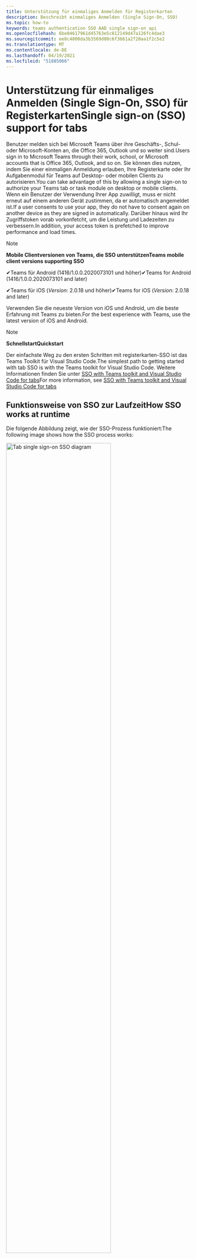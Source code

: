 ```yaml
---
title: Unterstützung für einmaliges Anmelden für Registerkarten
description: Beschreibt einmaliges Anmelden (Single Sign-On, SSO)
ms.topic: how-to
keywords: teams authentication SSO AAD single sign-on api
ms.openlocfilehash: 6be04617961d45763e5c812149d47a126fc4dae3
ms.sourcegitcommit: ee8c4800da3b3569d80c6f3661a2f20aa1f2c5e2
ms.translationtype: MT
ms.contentlocale: de-DE
ms.lasthandoff: 04/19/2021
ms.locfileid: "51885066"
---
```

# <a name="single-sign-on-sso-support-for-tabs"></a><span data-ttu-id="f934e-104">Unterstützung für einmaliges Anmelden (Single Sign-On, SSO) für Registerkarten</span><span class="sxs-lookup"><span data-stu-id="f934e-104">Single sign-on (SSO) support for tabs</span></span>

<span data-ttu-id="f934e-105">Benutzer melden sich bei Microsoft Teams über ihre Geschäfts-, Schul- oder Microsoft-Konten an, die Office 365, Outlook und so weiter sind.</span><span class="sxs-lookup"><span data-stu-id="f934e-105">Users sign in to Microsoft Teams through their work, school, or Microsoft accounts that is Office 365, Outlook, and so on.</span></span> <span data-ttu-id="f934e-106">Sie können dies nutzen, indem Sie einer einmaligen Anmeldung erlauben, Ihre Registerkarte oder Ihr Aufgabenmodul für Teams auf Desktop- oder mobilen Clients zu autorisieren.</span><span class="sxs-lookup"><span data-stu-id="f934e-106">You can take advantage of this by allowing a single sign-on to authorize your Teams tab or task module on desktop or mobile clients.</span></span> <span data-ttu-id="f934e-107">Wenn ein Benutzer der Verwendung Ihrer App zuwilligt, muss er nicht erneut auf einem anderen Gerät zustimmen, da er automatisch angemeldet ist.</span><span class="sxs-lookup"><span data-stu-id="f934e-107">If a user consents to use your app, they do not have to consent again on another device as they are signed in automatically.</span></span> <span data-ttu-id="f934e-108">Darüber hinaus wird Ihr Zugriffstoken vorab vorkonfetcht, um die Leistung und Ladezeiten zu verbessern.</span><span class="sxs-lookup"><span data-stu-id="f934e-108">In addition, your access token is prefetched to improve performance and load times.</span></span>

> [!NOTE]
> <span data-ttu-id="f934e-109">**Mobile Clientversionen von Teams, die SSO unterstützen**</span><span class="sxs-lookup"><span data-stu-id="f934e-109">**Teams mobile client versions supporting SSO**</span></span>  
>
> <span data-ttu-id="f934e-110">✔Teams für Android (1416/1.0.0.2020073101 und höher)</span><span class="sxs-lookup"><span data-stu-id="f934e-110">✔Teams for Android (1416/1.0.0.2020073101 and later)</span></span>
>
> <span data-ttu-id="f934e-111">✔Teams für iOS (_Version_: 2.0.18 und höher)</span><span class="sxs-lookup"><span data-stu-id="f934e-111">✔Teams for iOS (_Version_: 2.0.18 and later)</span></span>  
>
> <span data-ttu-id="f934e-112">Verwenden Sie die neueste Version von iOS und Android, um die beste Erfahrung mit Teams zu bieten.</span><span class="sxs-lookup"><span data-stu-id="f934e-112">For the best experience with Teams, use the latest version of iOS and Android.</span></span>

> [!NOTE]
> <span data-ttu-id="f934e-113">**Schnellstart**</span><span class="sxs-lookup"><span data-stu-id="f934e-113">**Quickstart**</span></span>  
>
> <span data-ttu-id="f934e-114">Der einfachste Weg zu den ersten Schritten mit registerkarten-SSO ist das Teams Toolkit für Visual Studio Code.</span><span class="sxs-lookup"><span data-stu-id="f934e-114">The simplest path to getting started with tab SSO is with the Teams toolkit for Visual Studio Code.</span></span> <span data-ttu-id="f934e-115">Weitere Informationen finden Sie unter [SSO with Teams toolkit and Visual Studio Code for tabs](../../../toolkit/visual-studio-code-tab-sso.md)</span><span class="sxs-lookup"><span data-stu-id="f934e-115">For more information, see [SSO with Teams toolkit and Visual Studio Code for tabs](../../../toolkit/visual-studio-code-tab-sso.md)</span></span>

## <a name="how-sso-works-at-runtime"></a><span data-ttu-id="f934e-116">Funktionsweise von SSO zur Laufzeit</span><span class="sxs-lookup"><span data-stu-id="f934e-116">How SSO works at runtime</span></span>

<span data-ttu-id="f934e-117">Die folgende Abbildung zeigt, wie der SSO-Prozess funktioniert:</span><span class="sxs-lookup"><span data-stu-id="f934e-117">The following image shows how the SSO process works:</span></span>

<!-- markdownlint-disable MD033 -->
<img src="~/assets/images/tabs/tabs-sso-diagram.png" alt="Tab single sign-on SSO diagram" width="75%"/>

1. <span data-ttu-id="f934e-118">In der Registerkarte wird ein JavaScript-Aufruf an `getAuthToken()` durchgeführt.</span><span class="sxs-lookup"><span data-stu-id="f934e-118">In the tab, a JavaScript call is made to `getAuthToken()`.</span></span> <span data-ttu-id="f934e-119">Dies weist Teams an, ein Authentifizierungstoken für die Registerkartenanwendung abzurufen.</span><span class="sxs-lookup"><span data-stu-id="f934e-119">This tells Teams to obtain an authentication token for the tab application.</span></span>
2. <span data-ttu-id="f934e-120">Wenn dies das erste Mal ist, dass der aktuelle Benutzer Ihre Registerkartenanwendung verwendet hat, gibt es eine Anforderungsaufforderung zur Zustimmung, wenn eine Zustimmung erforderlich ist, oder zur Verarbeitung der mehrstufigen Authentifizierung, z. B. der zweistufigen Authentifizierung.</span><span class="sxs-lookup"><span data-stu-id="f934e-120">If this is the first time the current user has used your tab application, there is a request prompt to consent if consent is required or to handle step-up authentication such as two-factor authentication.</span></span>
3. <span data-ttu-id="f934e-121">Teams fordert das Registerkartenanwendungstoken vom Azure Active Directory (AAD)-Endpunkt für den aktuellen Benutzer an.</span><span class="sxs-lookup"><span data-stu-id="f934e-121">Teams requests the tab application token from the Azure Active Directory (AAD) endpoint for the current user.</span></span>
4. <span data-ttu-id="f934e-122">AAD sendet das Registerkartenanwendungstoken an die Teams-Anwendung.</span><span class="sxs-lookup"><span data-stu-id="f934e-122">AAD sends the tab application token to the Teams application.</span></span>
5. <span data-ttu-id="f934e-123">Teams sendet das Registerkartenanwendungstoken als Teil des vom Aufruf zurückgegebenen Ergebnisobjekts an die `getAuthToken()` Registerkarte.</span><span class="sxs-lookup"><span data-stu-id="f934e-123">Teams sends the tab application token to the tab as part of the result object returned by the `getAuthToken()` call.</span></span>
6. <span data-ttu-id="f934e-124">Das Token wird in der Registerkartenanwendung mithilfe von JavaScript analysiert, um die erforderlichen Informationen wie die E-Mail-Adresse des Benutzers zu extrahieren.</span><span class="sxs-lookup"><span data-stu-id="f934e-124">The token is parsed in the tab application using JavaScript, to extract required information, such as the user's email address.</span></span>

> [!NOTE]
> <span data-ttu-id="f934e-125">Der ist nur gültig für die Zustimmung zu einer begrenzten Gruppe von APIs auf Benutzerebene, d. h. `getAuthToken()` E-Mail, Profil, offline_access und OpenId.</span><span class="sxs-lookup"><span data-stu-id="f934e-125">The `getAuthToken()` is only valid for consenting to a limited set of user-level APIs that is email, profile, offline_access and OpenId.</span></span> <span data-ttu-id="f934e-126">Es wird nicht für weitere Graph-Bereiche wie oder `User.Read` `Mail.Read` verwendet.</span><span class="sxs-lookup"><span data-stu-id="f934e-126">It is not used for further Graph scopes such as `User.Read` or `Mail.Read`.</span></span> <span data-ttu-id="f934e-127">Mögliche Problemumgehungen finden Sie [unter zusätzliche Graph-Bereiche](#apps-that-require-additional-graph-scopes).</span><span class="sxs-lookup"><span data-stu-id="f934e-127">For suggested workarounds, see [additional Graph scopes](#apps-that-require-additional-graph-scopes).</span></span>

<span data-ttu-id="f934e-128">Die SSO-API funktioniert auch in [Aufgabenmodulen,](../../../task-modules-and-cards/what-are-task-modules.md) die Webinhalte einbetten.</span><span class="sxs-lookup"><span data-stu-id="f934e-128">The SSO API also works in [task modules](../../../task-modules-and-cards/what-are-task-modules.md) that embed web content.</span></span>

## <a name="develop-an-sso-microsoft-teams-tab"></a><span data-ttu-id="f934e-129">Entwickeln einer Microsoft Teams-Registerkarte für SSO</span><span class="sxs-lookup"><span data-stu-id="f934e-129">Develop an SSO Microsoft Teams tab</span></span>

<span data-ttu-id="f934e-130">In diesem Abschnitt werden die Aufgaben beim Erstellen einer Registerkarte Teams beschrieben, die SSO verwendet.</span><span class="sxs-lookup"><span data-stu-id="f934e-130">This section describes the tasks involved in creating a Teams tab that uses SSO.</span></span> <span data-ttu-id="f934e-131">Diese Aufgaben sind sprach- und frameworkunabhängig.</span><span class="sxs-lookup"><span data-stu-id="f934e-131">These tasks are language- and framework-agnostic.</span></span>

### <a name="1-create-your-aad-application"></a><span data-ttu-id="f934e-132">1. Erstellen Ihrer AAD-Anwendung</span><span class="sxs-lookup"><span data-stu-id="f934e-132">1. Create your AAD application</span></span>

<span data-ttu-id="f934e-133">**So registrieren Sie Ihre Anwendung im [AAD-Portal](https://azure.microsoft.com/features/azure-portal/) (Übersicht)**</span><span class="sxs-lookup"><span data-stu-id="f934e-133">**To register your application in the [AAD portal](https://azure.microsoft.com/features/azure-portal/) overview**</span></span>

1. <span data-ttu-id="f934e-134">Erhalten Sie [Ihre AAD-Anwendungs-ID](/azure/active-directory/develop/howto-create-service-principal-portal#get-values-for-signing-in).</span><span class="sxs-lookup"><span data-stu-id="f934e-134">Get your [AAD Application ID](/azure/active-directory/develop/howto-create-service-principal-portal#get-values-for-signing-in).</span></span>
2. <span data-ttu-id="f934e-135">Geben Sie die Berechtigungen an, die Ihre Anwendung für den AAD-Endpunkt benötigt, und optional Graph.</span><span class="sxs-lookup"><span data-stu-id="f934e-135">Specify the permissions that your application needs for the AAD endpoint and, optionally, Graph.</span></span>
3. <span data-ttu-id="f934e-136">[Erteilen von Berechtigungen](/azure/active-directory/develop/howto-create-service-principal-portal#configure-access-policies-on-resources) für Desktop-, Web- und mobile Anwendungen von Teams.</span><span class="sxs-lookup"><span data-stu-id="f934e-136">[Grant permissions](/azure/active-directory/develop/howto-create-service-principal-portal#configure-access-policies-on-resources) for Teams desktop, web, and mobile applications.</span></span>
4. <span data-ttu-id="f934e-137">Autorisieren Sie Teams, indem Sie **die** Schaltfläche Bereich hinzufügen  auswählen und geben Sie in dem geöffneten Bereich access_as_user **Bereichsnamen ein.**</span><span class="sxs-lookup"><span data-stu-id="f934e-137">Pre-authorize Teams by selecting the **Add a scope** button and in the panel that opens, enter **access_as_user** as the **Scope name**.</span></span>

> [!NOTE]
> <span data-ttu-id="f934e-138">Es gibt einige wichtige Einschränkungen, die Sie kennen müssen:</span><span class="sxs-lookup"><span data-stu-id="f934e-138">There are some important restrictions that you must know:</span></span>
>
> * <span data-ttu-id="f934e-139">Es werden nur Graph-API-Berechtigungen auf Benutzerebene unterstützt, d. h. E-Mail, Profil, offline_access, OpenId.</span><span class="sxs-lookup"><span data-stu-id="f934e-139">Only user-level Graph API permissions are supported that is, email, profile, offline_access, OpenId.</span></span> <span data-ttu-id="f934e-140">Wenn Sie Zugriff auf andere Graph-Bereiche wie oder haben `User.Read` `Mail.Read` müssen, lesen Sie [empfohlene Problemumgehung](#apps-that-require-additional-graph-scopes).</span><span class="sxs-lookup"><span data-stu-id="f934e-140">If you must have access to other Graph scopes such as `User.Read` or `Mail.Read`, see [recommended workaround](#apps-that-require-additional-graph-scopes).</span></span>
> * <span data-ttu-id="f934e-141">Es ist wichtig, dass der Domänenname Ihrer Anwendung mit dem Domänennamen identisch ist, den Sie für Ihre AAD-Anwendung registriert haben.</span><span class="sxs-lookup"><span data-stu-id="f934e-141">It is important that your application's domain name is the same as the domain name you have registered for your AAD application.</span></span>
> * <span data-ttu-id="f934e-142">Derzeit werden mehrere Domänen pro App nicht unterstützt.</span><span class="sxs-lookup"><span data-stu-id="f934e-142">Currently multiple domains per app are not supported.</span></span>

<span data-ttu-id="f934e-143">**So registrieren Sie Ihre App über das AAD-Portal**</span><span class="sxs-lookup"><span data-stu-id="f934e-143">**To register your app through the AAD portal**</span></span>

1. <span data-ttu-id="f934e-144">Registrieren Sie eine neue Anwendung im [AAD-App-Registrierungsportal.](https://go.microsoft.com/fwlink/?linkid=2083908)</span><span class="sxs-lookup"><span data-stu-id="f934e-144">Register a new application in the [AAD App Registrations](https://go.microsoft.com/fwlink/?linkid=2083908) portal.</span></span>
2. <span data-ttu-id="f934e-145">Wählen **Sie Neue Registrierung aus.**</span><span class="sxs-lookup"><span data-stu-id="f934e-145">Select **New Registration**.</span></span> <span data-ttu-id="f934e-146">Die **Seite Anwendung registrieren** wird angezeigt.</span><span class="sxs-lookup"><span data-stu-id="f934e-146">The **Register an application** page appears.</span></span>
3. <span data-ttu-id="f934e-147">Geben Sie **auf der Seite** Anwendung registrieren die folgenden Werte ein:</span><span class="sxs-lookup"><span data-stu-id="f934e-147">In the **Register an application** page, enter the following values:</span></span>
    1. <span data-ttu-id="f934e-148">Geben Sie einen **Namen** für Ihre App ein.</span><span class="sxs-lookup"><span data-stu-id="f934e-148">Enter a **Name** for your app.</span></span>
    2. <span data-ttu-id="f934e-149">Wählen Sie **die Unterstützten Kontotypen** aus, wählen Sie einzelnen Mandanten- oder mehrstufigen Kontotyp aus.</span><span class="sxs-lookup"><span data-stu-id="f934e-149">Choose the **Supported account types**, select single tenant or multitenant account type.</span></span> <span data-ttu-id="f934e-150">¹</span><span class="sxs-lookup"><span data-stu-id="f934e-150">¹</span></span>
    * <span data-ttu-id="f934e-151">Lassen Sie **URI umleiten** leer.</span><span class="sxs-lookup"><span data-stu-id="f934e-151">Leave **Redirect URI** empty.</span></span>
    3. <span data-ttu-id="f934e-152">Wählen Sie **Registrieren** aus.</span><span class="sxs-lookup"><span data-stu-id="f934e-152">Choose **Register**.</span></span>
4. <span data-ttu-id="f934e-153">Kopieren und speichern Sie auf der Übersichtsseite die **Anwendungs-ID (Client-ID).**</span><span class="sxs-lookup"><span data-stu-id="f934e-153">On the overview page, copy and save the **Application (client) ID**.</span></span> <span data-ttu-id="f934e-154">Sie müssen dies später beim Aktualisieren Ihres Teams-Anwendungsmanifests haben.</span><span class="sxs-lookup"><span data-stu-id="f934e-154">You must have it later when updating your Teams application manifest.</span></span>
5. <span data-ttu-id="f934e-155">Wählen Sie unter **Verwalten** die Option **Eine API verfügbar machen** aus.</span><span class="sxs-lookup"><span data-stu-id="f934e-155">Under **Manage**, select **Expose an API**.</span></span>
6. <span data-ttu-id="f934e-156">Wählen Sie den **Link Set** aus, um den Anwendungs-ID-URI in Form von zu `api://{AppID}` generieren.</span><span class="sxs-lookup"><span data-stu-id="f934e-156">Select the **Set** link to generate the Application ID URI in the form of `api://{AppID}`.</span></span> <span data-ttu-id="f934e-157">Fügen Sie Ihren vollqualifizierten Domänennamen mit einem Schrägstrich "/" ein, der am Ende zwischen den doppelten Schrägstrichen und der GUID angefügt ist.</span><span class="sxs-lookup"><span data-stu-id="f934e-157">Insert your fully qualified domain name with a forward slash "/" appended to the end, between the double forward slashes and the GUID.</span></span> <span data-ttu-id="f934e-158">Die gesamte ID muss die Form `api://fully-qualified-domain-name.com/{AppID}` haben.</span><span class="sxs-lookup"><span data-stu-id="f934e-158">The entire ID must have the form of `api://fully-qualified-domain-name.com/{AppID}`.</span></span> <span data-ttu-id="f934e-159">² Beispiel: `api://subdomain.example.com/00000000-0000-0000-0000-000000000000` .</span><span class="sxs-lookup"><span data-stu-id="f934e-159">² For example, `api://subdomain.example.com/00000000-0000-0000-0000-000000000000`.</span></span> <span data-ttu-id="f934e-160">Der vollqualifizierte Domänenname ist der lesbare Domänenname für den Menschen, aus dem Ihre App bedient wird.</span><span class="sxs-lookup"><span data-stu-id="f934e-160">The fully qualified domain name is the human readable domain name from which your app is served.</span></span> <span data-ttu-id="f934e-161">Wenn Sie einen Tunneldienst wie ngrok verwenden, müssen Sie diesen Wert aktualisieren, wenn sich ihre ngrok-Unterdomäne ändert.</span><span class="sxs-lookup"><span data-stu-id="f934e-161">If you are using a tunneling service such as ngrok, you must update this value whenever your ngrok subdomain changes.</span></span>
7. <span data-ttu-id="f934e-162">Wählen Sie **Bereich hinzufügen**.</span><span class="sxs-lookup"><span data-stu-id="f934e-162">Select **Add a scope**.</span></span> <span data-ttu-id="f934e-163">Geben Sie im geöffneten Bereich **access_as_user** als **Bereichsnamen ein.**</span><span class="sxs-lookup"><span data-stu-id="f934e-163">In the panel that opens, enter **access_as_user** as the **Scope name**.</span></span>
8. <span data-ttu-id="f934e-164">Geben Sie **im Feld Wer kann zustimmen?** **Admins und Benutzer ein.**</span><span class="sxs-lookup"><span data-stu-id="f934e-164">In the **Who can consent?** box, enter **Admins and users**.</span></span>
9. <span data-ttu-id="f934e-165">Geben Sie die Details in die Felder für die Konfiguration der Administrator- und Benutzer-Zustimmungsaufforderungen mit Werten ein, die für den Bereich geeignet `access_as_user` sind:</span><span class="sxs-lookup"><span data-stu-id="f934e-165">Enter the details in the boxes for configuring the admin and user consent prompts with values that are appropriate for the `access_as_user` scope:</span></span>
    * <span data-ttu-id="f934e-166">**Titel der Administratoreinwilligung**: Teams kann auf das Benutzerprofil zugreifen.</span><span class="sxs-lookup"><span data-stu-id="f934e-166">**Admin consent title:** Teams can access the user’s profile.</span></span>
    * <span data-ttu-id="f934e-167">**Administrator-Zustimmungsbeschreibung:** Teams kann die Web-APIs der App als aktuellen Benutzer aufrufen.</span><span class="sxs-lookup"><span data-stu-id="f934e-167">**Admin consent description**: Teams can call the app’s web APIs as the current user.</span></span>
    * <span data-ttu-id="f934e-168">**Benutzer-Zustimmungstitel:** Teams kann auf Ihr Profil zugreifen und Anforderungen in Ihrem Namen stellen.</span><span class="sxs-lookup"><span data-stu-id="f934e-168">**User consent title**: Teams can access your profile and make requests on your behalf.</span></span>
    * <span data-ttu-id="f934e-169">**Benutzer-Zustimmungsbeschreibung:** Teams kann die APIs dieser App mit denselben Rechten aufrufen wie Sie.</span><span class="sxs-lookup"><span data-stu-id="f934e-169">**User consent description:** Teams can call this app’s APIs with the same rights as you have.</span></span>
10. <span data-ttu-id="f934e-170">Stellen Sie sicher, **Zustand** auf **Aktiviert** festgelegt ist.</span><span class="sxs-lookup"><span data-stu-id="f934e-170">Ensure that **State** is set to **Enabled**.</span></span>
11. <span data-ttu-id="f934e-171">Wählen **Sie Bereich hinzufügen aus,** um die Details zu speichern.</span><span class="sxs-lookup"><span data-stu-id="f934e-171">Select **Add scope** to save the details.</span></span> <span data-ttu-id="f934e-172">Der Domänenteil  des Bereichsnamens, der unterhalb des Textfelds angezeigt wird, muss automatisch mit dem **anwendungs-ID-URI** übereinstimmen, der im vorherigen Schritt festgelegt wurde, und am Ende `/access_as_user` angefügt `api://subdomain.example.com/00000000-0000-0000-0000-000000000000/access_as_user` werden.</span><span class="sxs-lookup"><span data-stu-id="f934e-172">The domain part of the **Scope name** displayed below the text field must automatically match the **Application ID** URI set in the previous step, with `/access_as_user` appended to the end `api://subdomain.example.com/00000000-0000-0000-0000-000000000000/access_as_user`.</span></span>
12. <span data-ttu-id="f934e-173">Identifizieren Sie im Abschnitt Autorisierte **Clientanwendungen** die Anwendungen, die Sie für die Webanwendung Ihrer App autorisieren möchten.</span><span class="sxs-lookup"><span data-stu-id="f934e-173">In the **Authorized client applications** section, identify the applications that you want to authorize for your app’s web application.</span></span> <span data-ttu-id="f934e-174">Wählen **Sie Clientanwendung hinzufügen aus.**</span><span class="sxs-lookup"><span data-stu-id="f934e-174">Select **Add a client application**.</span></span> <span data-ttu-id="f934e-175">Geben Sie die folgenden Client-IDs ein, und wählen Sie den autorisierten Bereich aus, den Sie im vorherigen Schritt erstellt haben:</span><span class="sxs-lookup"><span data-stu-id="f934e-175">Enter each of the following client IDs and select the authorized scope you created in the previous step:</span></span>
    * <span data-ttu-id="f934e-176">`1fec8e78-bce4-4aaf-ab1b-5451cc387264` für mobile Teams- oder Desktopanwendung.</span><span class="sxs-lookup"><span data-stu-id="f934e-176">`1fec8e78-bce4-4aaf-ab1b-5451cc387264` for Teams mobile or desktop application.</span></span>
    * <span data-ttu-id="f934e-177">`5e3ce6c0-2b1f-4285-8d4b-75ee78787346` für die Teams-Webanwendung.</span><span class="sxs-lookup"><span data-stu-id="f934e-177">`5e3ce6c0-2b1f-4285-8d4b-75ee78787346` for Teams web application.</span></span>
13. <span data-ttu-id="f934e-178">Navigieren Sie zu **API-Berechtigungen**.</span><span class="sxs-lookup"><span data-stu-id="f934e-178">Navigate to **API Permissions**.</span></span> <span data-ttu-id="f934e-179">Wählen **Sie Microsoft** Graph Delegierte Berechtigungen hinzufügen aus, und fügen Sie dann die folgenden Berechtigungen aus der  >    >  Graph-API hinzu:</span><span class="sxs-lookup"><span data-stu-id="f934e-179">Select **Add a permission** > **Microsoft Graph** > **Delegated permissions**, then add the following permissions from Graph API:</span></span>
    * <span data-ttu-id="f934e-180">User.Read standardmäßig aktiviert</span><span class="sxs-lookup"><span data-stu-id="f934e-180">User.Read enabled by default</span></span>
    * <span data-ttu-id="f934e-181">email</span><span class="sxs-lookup"><span data-stu-id="f934e-181">email</span></span>
    * <span data-ttu-id="f934e-182">offline_access</span><span class="sxs-lookup"><span data-stu-id="f934e-182">offline_access</span></span>
    * <span data-ttu-id="f934e-183">OpenId</span><span class="sxs-lookup"><span data-stu-id="f934e-183">OpenId</span></span>
    * <span data-ttu-id="f934e-184">Profil</span><span class="sxs-lookup"><span data-stu-id="f934e-184">profile</span></span>

14. <span data-ttu-id="f934e-185">Navigieren Sie zu **Authentifizierung**.</span><span class="sxs-lookup"><span data-stu-id="f934e-185">Navigate to **Authentication**.</span></span>

    <span data-ttu-id="f934e-186">Wenn einer App keine Zustimmung des IT-Admins erteilt wurde, müssen Benutzer bei der ersten Verwendung einer App ihre Zustimmung erteilen.</span><span class="sxs-lookup"><span data-stu-id="f934e-186">If an app has not been granted IT admin consent, users have to provide consent the first time they use an app.</span></span>

    <span data-ttu-id="f934e-187">So geben Sie einen Umleitungs-URI ein:</span><span class="sxs-lookup"><span data-stu-id="f934e-187">To enter a redirect URI:</span></span>
    * <span data-ttu-id="f934e-188">Wählen **Sie Plattform hinzufügen aus.**</span><span class="sxs-lookup"><span data-stu-id="f934e-188">Select **Add a platform**.</span></span>
    * <span data-ttu-id="f934e-189">Wählen Sie **Web** aus.</span><span class="sxs-lookup"><span data-stu-id="f934e-189">Select **web**.</span></span>
    * <span data-ttu-id="f934e-190">Geben Sie den **Umleitungs-URI** für Ihre App ein.</span><span class="sxs-lookup"><span data-stu-id="f934e-190">Enter the **redirect URI** for your app.</span></span> <span data-ttu-id="f934e-191">Dies ist die Seite, auf der der Benutzer durch einen erfolgreichen impliziten Erteilungsfluss umgeleitet wird.</span><span class="sxs-lookup"><span data-stu-id="f934e-191">This is the page where a successful implicit grant flow redirects the user.</span></span> <span data-ttu-id="f934e-192">Dies ist derselbe vollqualifizierte Domänenname, den Sie in Schritt 5 eingegeben haben, gefolgt von der API-Route, an die eine Authentifizierungsantwort gesendet wird.</span><span class="sxs-lookup"><span data-stu-id="f934e-192">This is the same fully qualified domain name that you entered in step 5 followed by the API route where an authentication response is sent.</span></span> <span data-ttu-id="f934e-193">Wenn Sie einem der Teams-Beispiele folgen, ist dies `https://subdomain.example.com/auth-end` .</span><span class="sxs-lookup"><span data-stu-id="f934e-193">If you are following any of the Teams samples, this is `https://subdomain.example.com/auth-end`.</span></span>

    <span data-ttu-id="f934e-194">Aktivieren Sie die implizite Gewährung, indem Sie die folgenden Kontrollkästchen aktivieren: ✔-ID-Token ✔ Zugriffstoken</span><span class="sxs-lookup"><span data-stu-id="f934e-194">Enable implicit grant by checking the following boxes: ✔ ID Token ✔ Access Token</span></span>

<span data-ttu-id="f934e-195">Glückwunsch!</span><span class="sxs-lookup"><span data-stu-id="f934e-195">Congratulations!</span></span> <span data-ttu-id="f934e-196">Sie haben die erforderlichen Voraussetzungen für die App-Registrierung erfüllt, um mit der Registerkarte SSO-App fortzufahren.</span><span class="sxs-lookup"><span data-stu-id="f934e-196">You have completed the app registration prerequisites to proceed with your tab SSO app.</span></span>

> [!NOTE]
>
> * <span data-ttu-id="f934e-197">¹ Wenn Ihre AAD-App im selben Mandanten registriert ist, in dem Sie eine Authentifizierungsanforderung in Teams stellen, kann der Benutzer nicht um Zustimmung gebeten werden und erhält sofort ein Zugriffstoken.</span><span class="sxs-lookup"><span data-stu-id="f934e-197">¹ If your AAD app is registered in the same tenant where you are making an authentication request in Teams, the user cannot be asked to consent and is granted an access token right away.</span></span> <span data-ttu-id="f934e-198">Benutzer stimmen diesen Berechtigungen nur zu, wenn die AAD-App in einem anderen Mandanten registriert ist.</span><span class="sxs-lookup"><span data-stu-id="f934e-198">Users only consent to these permissions if the AAD app is registered in a different tenant.</span></span>
> * <span data-ttu-id="f934e-199">² Wenn die benutzerdefinierte Domäne nicht zu AAD hinzugefügt wird, wird eine Fehlermeldung angezeigt, die besagt, dass der Hostname nicht auf einer bereits vorhandenen Domäne basieren darf.</span><span class="sxs-lookup"><span data-stu-id="f934e-199">² If the custom domain is not added to AAD, you get an error stating that the host name must not be based on an already owned domain.</span></span> <span data-ttu-id="f934e-200">Um AAD eine benutzerdefinierte Domäne hinzuzufügen und zu registrieren, führen Sie die Schritte zum Hinzufügen eines benutzerdefinierten Domänennamens zur [AAD-Prozedur](/azure/active-directory/fundamentals/add-custom-domain) aus, und wiederholen Sie dann Schritt 5.</span><span class="sxs-lookup"><span data-stu-id="f934e-200">To add custom domain to AAD and register it, follow the [add a custom domain name to AAD](/azure/active-directory/fundamentals/add-custom-domain) procedure, and then repeat step 5.</span></span> <span data-ttu-id="f934e-201">Sie können diesen Fehler auch erhalten, wenn Sie im Office 365-Mandanz nicht mit Administratoranmeldeinformationen angemeldet sind.</span><span class="sxs-lookup"><span data-stu-id="f934e-201">You can also get this error if you are not signed in with Admin credentials in the Office 365 tenancy.</span></span>
> * <span data-ttu-id="f934e-202">Wenn Sie den Benutzerprinzipalnamen (User Principal Name, UPN) im zurückgegebenen Zugriffstoken nicht erhalten, können Sie ihn als [optionalen](https://docs.microsoft.com/azure/active-directory/develop/active-directory-optional-claims) Anspruch in AAD hinzufügen.</span><span class="sxs-lookup"><span data-stu-id="f934e-202">If you are not receiving the user principal name (UPN)) in the returned access token, you can add it as an [optional claim](https://docs.microsoft.com/azure/active-directory/develop/active-directory-optional-claims) in AAD.</span></span>

### <a name="2-update-your-teams-application-manifest"></a><span data-ttu-id="f934e-203">2. Aktualisieren Des Anwendungsmanifests von Teams</span><span class="sxs-lookup"><span data-stu-id="f934e-203">2. Update your Teams application manifest</span></span>

<span data-ttu-id="f934e-204">Verwenden Sie den folgenden Code, um Ihrem Teams-Manifest neue Eigenschaften hinzuzufügen:</span><span class="sxs-lookup"><span data-stu-id="f934e-204">Use the following code to add new properties to your Teams manifest:</span></span>

```json
"webApplicationInfo": {
  "id": "00000000-0000-0000-0000-000000000000",
  "resource": "api://subdomain.example.com/00000000-0000-0000-0000-000000000000"
}
```

* <span data-ttu-id="f934e-205">**WebApplicationInfo** ist das übergeordnete Element der folgenden Elemente:</span><span class="sxs-lookup"><span data-stu-id="f934e-205">**WebApplicationInfo** is the parent of the following elements:</span></span>

> [!div class="checklist"]
> * <span data-ttu-id="f934e-206">**id** – Die Client-ID der Anwendung.</span><span class="sxs-lookup"><span data-stu-id="f934e-206">**id** - The client ID of the application.</span></span> <span data-ttu-id="f934e-207">Dies ist die Anwendungs-ID, die Sie im Rahmen der Registrierung der Anwendung bei Azure AD erhalten haben.</span><span class="sxs-lookup"><span data-stu-id="f934e-207">This is the application ID that you obtained as part of registering the application with Azure AD.</span></span>
>* <span data-ttu-id="f934e-208">**resource** – Die Domäne und Unterdomäne Ihrer Anwendung.</span><span class="sxs-lookup"><span data-stu-id="f934e-208">**resource** - The domain and subdomain of your application.</span></span> <span data-ttu-id="f934e-209">Dies ist der gleiche URI (einschließlich des Protokolls), den Sie beim Erstellen `api://` `scope` in Schritt 6 registriert haben.</span><span class="sxs-lookup"><span data-stu-id="f934e-209">This is the same URI (including the `api://` protocol) that you registered when creating your `scope` in step 6.</span></span> <span data-ttu-id="f934e-210">Sie dürfen den Pfad `access_as_user` nicht in Ihre Ressource verwenden.</span><span class="sxs-lookup"><span data-stu-id="f934e-210">You must not include the `access_as_user` path in your resource.</span></span> <span data-ttu-id="f934e-211">Der Domänenteil dieses URI muss mit der Domäne übereinstimmen, einschließlich aller Unterdomänen, die in den URLs Ihres Teams-Anwendungsmanifests verwendet werden.</span><span class="sxs-lookup"><span data-stu-id="f934e-211">The domain part of this URI must match the domain, including any subdomains, used in the URLs of your Teams application manifest.</span></span>

> [!NOTE]
>
>* <span data-ttu-id="f934e-212">Die Ressource für eine AAD-App ist in der Regel der Stamm der Website-URL und der appID (z. B. `api://subdomain.example.com/00000000-0000-0000-0000-000000000000` ).</span><span class="sxs-lookup"><span data-stu-id="f934e-212">The resource for an AAD app is usually the root of its site URL and the appID (e.g. `api://subdomain.example.com/00000000-0000-0000-0000-000000000000`).</span></span> <span data-ttu-id="f934e-213">Dieser Wert wird auch verwendet, um sicherzustellen, dass Ihre Anforderung von derselben Domäne kommt.</span><span class="sxs-lookup"><span data-stu-id="f934e-213">This value is also used to ensure your request is coming from the same domain.</span></span> <span data-ttu-id="f934e-214">Stellen Sie `contentURL` sicher, dass die Für Ihre Registerkarte dieselben Domänen wie Ihre Ressourceneigenschaft verwendet.</span><span class="sxs-lookup"><span data-stu-id="f934e-214">Ensure that the `contentURL` for your tab uses the same domains as your resource property.</span></span>
>* <span data-ttu-id="f934e-215">Sie müssen manifest Version 1.5 oder höher verwenden, um das Feld zu `webApplicationInfo` implementieren.</span><span class="sxs-lookup"><span data-stu-id="f934e-215">You must use manifest version 1.5 or higher to implement the `webApplicationInfo` field.</span></span>

### <a name="3-get-an-authentication-token-from-your-client-side-code"></a><span data-ttu-id="f934e-216">3. Erhalten eines Authentifizierungstokens aus Ihrem clientseitigen Code</span><span class="sxs-lookup"><span data-stu-id="f934e-216">3. Get an authentication token from your client-side code</span></span>

<span data-ttu-id="f934e-217">Verwenden Sie die folgende Authentifizierungs-API:</span><span class="sxs-lookup"><span data-stu-id="f934e-217">Use the following authentication API:</span></span>

```javascript
var authTokenRequest = {
  successCallback: function(result) { console.log("Success: " + result); },
  failureCallback: function(error) { console.log("Failure: " + error); }
};
microsoftTeams.authentication.getAuthToken(authTokenRequest);
```

<span data-ttu-id="f934e-218">Wenn Sie anrufen – und zusätzliche Zustimmung des Benutzers für Berechtigungen auf Benutzerebene erforderlich ist, wird dem Benutzer ein Dialogfeld angezeigt, um zusätzliche `getAuthToken` Zustimmung zu erteilen.</span><span class="sxs-lookup"><span data-stu-id="f934e-218">When you call `getAuthToken` - and additional user consent is required for user-level permissions, a dialog is shown to the user to grant additional consent.</span></span>

<span data-ttu-id="f934e-219">Nachdem Sie das Zugriffstoken im Erfolgsrückruf erhalten haben, können Sie das Zugriffstoken decodieren, um die diesem Token zugeordneten Ansprüche anzeigen zu können.</span><span class="sxs-lookup"><span data-stu-id="f934e-219">After you receive the access token in the success callback, you can decode the access token to view the claims associated with that token.</span></span> <span data-ttu-id="f934e-220">Optional können Sie das Zugriffstoken manuell kopieren und in ein Tool einfügen, z. B. [jwt.ms,](https://jwt.ms/) um den Inhalt zu überprüfen.</span><span class="sxs-lookup"><span data-stu-id="f934e-220">Optionally, you can manually copy and paste the access token into a tool, such as [jwt.ms](https://jwt.ms/) to inspect its contents.</span></span> <span data-ttu-id="f934e-221">Wenn Sie den UPN nicht im zurückgegebenen Zugriffstoken erhalten, können Sie ihn als [optionalen](https://docs.microsoft.com/azure/active-directory/develop/active-directory-optional-claims) Anspruch in AAD hinzufügen.</span><span class="sxs-lookup"><span data-stu-id="f934e-221">If you are not receiving the UPN in the returned access token, you can add it as an [optional claim](https://docs.microsoft.com/azure/active-directory/develop/active-directory-optional-claims) in AAD.</span></span>

<p>
    <img src="~/assets/images/tabs/tabs-sso-prompt.png" alt="Tab single sign-on SSO dialog prompt" width="75%"/>
</p>

## <a name="code-sample"></a><span data-ttu-id="f934e-222">Codebeispiel</span><span class="sxs-lookup"><span data-stu-id="f934e-222">Code sample</span></span>

|<span data-ttu-id="f934e-223">**Beispielname**</span><span class="sxs-lookup"><span data-stu-id="f934e-223">**Sample name**</span></span>|<span data-ttu-id="f934e-224">**Beschreibung**</span><span class="sxs-lookup"><span data-stu-id="f934e-224">**Description**</span></span>|<span data-ttu-id="f934e-225">**C#**</span><span class="sxs-lookup"><span data-stu-id="f934e-225">**C#**</span></span>|<span data-ttu-id="f934e-226">**Node.js**</span><span class="sxs-lookup"><span data-stu-id="f934e-226">**Node.js**</span></span>|
|---------------|---------------|------|--------------|
| <span data-ttu-id="f934e-227">Registerkarte SSO</span><span class="sxs-lookup"><span data-stu-id="f934e-227">Tab SSO</span></span> |<span data-ttu-id="f934e-228">Microsoft Teams-Beispiel-App für Registerkarten Azure AD SSO</span><span class="sxs-lookup"><span data-stu-id="f934e-228">Microsoft Teams sample app for tabs Azure AD SSO</span></span>| [<span data-ttu-id="f934e-229">View</span><span class="sxs-lookup"><span data-stu-id="f934e-229">View</span></span>](https://github.com/OfficeDev/Microsoft-Teams-Samples/tree/main/samples/tab-sso/csharp)|<span data-ttu-id="f934e-230">[Ansicht](https://github.com/OfficeDev/Microsoft-Teams-Samples/blob/main/samples/tab-sso/nodejs),</span><span class="sxs-lookup"><span data-stu-id="f934e-230">[View](https://github.com/OfficeDev/Microsoft-Teams-Samples/blob/main/samples/tab-sso/nodejs),</span></span> </br>[<span data-ttu-id="f934e-231">Teams Toolkit</span><span class="sxs-lookup"><span data-stu-id="f934e-231">Teams Toolkit</span></span>](../../../toolkit/visual-studio-code-tab-sso.md)|

## <a name="known-limitations"></a><span data-ttu-id="f934e-232">Bekannte Einschränkungen</span><span class="sxs-lookup"><span data-stu-id="f934e-232">Known limitations</span></span>

### <a name="apps-that-require-additional-graph-scopes"></a><span data-ttu-id="f934e-233">Apps, die zusätzliche Graph-Bereiche erfordern</span><span class="sxs-lookup"><span data-stu-id="f934e-233">Apps that require additional Graph scopes</span></span>

<span data-ttu-id="f934e-234">Unsere aktuelle Implementierung für SSO erteilt nur Zustimmung für Berechtigungen auf Benutzerebene, d. h. E-Mail, Profil, offline_access, OpenId und nicht für andere APIs wie User.Read oder Mail.Read.</span><span class="sxs-lookup"><span data-stu-id="f934e-234">Our current implementation for SSO only grants consent for user-level permissions that is email, profile, offline_access, OpenId and not for other APIs such as User.Read or Mail.Read.</span></span> <span data-ttu-id="f934e-235">Wenn Ihre App weitere Graph-Bereiche benötigt, werden im nächsten Abschnitt einige Problemumgehungen zur Aktivierung beschrieben.</span><span class="sxs-lookup"><span data-stu-id="f934e-235">If your app needs further Graph scopes, the next section provides some enabling workarounds.</span></span>

#### <a name="tenant-admin-consent"></a><span data-ttu-id="f934e-236">Zustimmung des Mandantenadministrators</span><span class="sxs-lookup"><span data-stu-id="f934e-236">Tenant Admin Consent</span></span>

<span data-ttu-id="f934e-237">Der einfachste Ansatz besteht in der Vorab-Zustimmung eines Mandantenadministrators im Namen der Organisation.</span><span class="sxs-lookup"><span data-stu-id="f934e-237">The simplest approach is to get a tenant admin to pre-consent on behalf of the organization.</span></span> <span data-ttu-id="f934e-238">Dies bedeutet, dass Benutzer diesen Bereich nicht zustimmen müssen, und Sie können dann die Tokenserverseite mithilfe des [AAD-Im-Auftrag-von-Fluss](/azure/active-directory/develop/v1-oauth2-on-behalf-of-flow)austauschen.</span><span class="sxs-lookup"><span data-stu-id="f934e-238">This means users do not have to consent to these scopes and you can then be free to exchange the token server side using AAD’s [on-behalf-of flow](/azure/active-directory/develop/v1-oauth2-on-behalf-of-flow).</span></span> <span data-ttu-id="f934e-239">Diese Problemumgehung ist für interne Geschäftsanwendungen akzeptabel, reicht jedoch nicht für Drittanbieterentwickler aus, die sich nicht auf die Genehmigung des Mandantenadministrators verlassen können.</span><span class="sxs-lookup"><span data-stu-id="f934e-239">This workaround is acceptable for internal line-of-business applications but is not enough for third-party developers who are not able to rely on tenant admin approval.</span></span>

<span data-ttu-id="f934e-240">Eine einfache Möglichkeit der Zustimmung im Namen einer Organisation als Mandantenadministrator besteht im Verweisen auf `https://login.microsoftonline.com/common/adminconsent?client_id=<AAD_App_ID>` .</span><span class="sxs-lookup"><span data-stu-id="f934e-240">A simple way of consenting on behalf of an organization as a tenant admin is to refer to `https://login.microsoftonline.com/common/adminconsent?client_id=<AAD_App_ID>`.</span></span>

#### <a name="ask-for-additional-consent-using-the-auth-api"></a><span data-ttu-id="f934e-241">Bitten Sie um zusätzliche Zustimmung mithilfe der Authentifizierungs-API</span><span class="sxs-lookup"><span data-stu-id="f934e-241">Ask for additional consent using the Auth API</span></span>

<span data-ttu-id="f934e-242">Ein weiterer Ansatz zum Abrufen zusätzlicher Graph-Bereiche ist das Präsentieren eines Zustimmungsdialogfelds mithilfe unseres vorhandenen webbasierten Azure AD-Authentifizierungsansatzes, bei dem ein Dialogfeld für die Azure [AD-Zustimmung](~/tabs/how-to/authentication/auth-tab-aad.md#navigate-to-the-authorization-page-from-your-popup-page) angezeigt wird.</span><span class="sxs-lookup"><span data-stu-id="f934e-242">Another approach for getting additional Graph scopes is to present a consent dialog using our existing [web-based Azure AD authentication approach](~/tabs/how-to/authentication/auth-tab-aad.md#navigate-to-the-authorization-page-from-your-popup-page) which involves popping up an Azure AD consent dialog box.</span></span> 

<span data-ttu-id="f934e-243">**So bitten Sie um zusätzliche Zustimmung mithilfe der Authentifizierungs-API**</span><span class="sxs-lookup"><span data-stu-id="f934e-243">**To ask for additional consent using the Auth API**</span></span>

1. <span data-ttu-id="f934e-244">Das mithilfe abgerufene Token muss serverseitig mithilfe von AAD im Auftrag des Datenflusses ausgetauscht werden, um Zugriff auf diese zusätzlichen `getAuthToken()` [Graph-APIs](/azure/active-directory/develop/v2-oauth2-on-behalf-of-flow) zu erhalten.</span><span class="sxs-lookup"><span data-stu-id="f934e-244">The token retrieved using `getAuthToken()` needs to be exchanged server-side using AAD [on-behalf-of flow](/azure/active-directory/develop/v2-oauth2-on-behalf-of-flow) to get access to those additional Graph APIs.</span></span> <span data-ttu-id="f934e-245">Stellen Sie sicher, dass Sie den v2 Graph-Endpunkt für diesen Exchange verwenden.</span><span class="sxs-lookup"><span data-stu-id="f934e-245">Ensure you use the v2 Graph endpoint for this exchange.</span></span>
2. <span data-ttu-id="f934e-246">Wenn der Exchange fehlschlägt, gibt AAD eine ungültige Erteilungsausnahme zurück.</span><span class="sxs-lookup"><span data-stu-id="f934e-246">If the exchange fails, AAD returns an invalid grant exception.</span></span> <span data-ttu-id="f934e-247">Es gibt in der Regel eine von zwei Fehlermeldungen oder `invalid_grant` `interaction_required` .</span><span class="sxs-lookup"><span data-stu-id="f934e-247">There are usually one of two error messages, `invalid_grant` or `interaction_required`.</span></span>
3. <span data-ttu-id="f934e-248">Wenn der Austausch fehlschlägt, müssen Sie um zusätzliche Zustimmung bitten.</span><span class="sxs-lookup"><span data-stu-id="f934e-248">When the exchange fails, you must ask for additional consent.</span></span> <span data-ttu-id="f934e-249">Zeigen Sie eine Benutzeroberfläche an, die den Benutzer um zusätzliche Zustimmung bittet.</span><span class="sxs-lookup"><span data-stu-id="f934e-249">Show some user interface (UI) asking the user to grant additional consent.</span></span> <span data-ttu-id="f934e-250">Diese Benutzeroberfläche muss eine Schaltfläche enthalten, die ein AAD-Zustimmungsdialogfeld mit unserer [AAD-Authentifizierungs-API auslöst.](~/concepts/authentication/auth-silent-aad.md)</span><span class="sxs-lookup"><span data-stu-id="f934e-250">This UI must include a button that triggers an AAD consent dialog box using our [AAD authentication API](~/concepts/authentication/auth-silent-aad.md).</span></span>
4. <span data-ttu-id="f934e-251">Wenn Sie eine zusätzliche Zustimmung von AAD einholen, müssen Sie `prompt=consent` ihren [Query-string-parameter](~/tabs/how-to/authentication/auth-silent-aad.md#get-the-user-context) in AAD angeben, andernfalls fordert AAD die zusätzlichen Bereiche nicht an.</span><span class="sxs-lookup"><span data-stu-id="f934e-251">When asking for additional consent from AAD, you must include `prompt=consent` in your [query-string-parameter](~/tabs/how-to/authentication/auth-silent-aad.md#get-the-user-context) to AAD, otherwise AAD does not ask for the additional scopes.</span></span>
    * <span data-ttu-id="f934e-252">Statt `?scope={scopes}`</span><span class="sxs-lookup"><span data-stu-id="f934e-252">Instead of `?scope={scopes}`</span></span>
    * <span data-ttu-id="f934e-253">Verwenden Sie diese `?prompt=consent&scope={scopes}`</span><span class="sxs-lookup"><span data-stu-id="f934e-253">Use this `?prompt=consent&scope={scopes}`</span></span>
    * <span data-ttu-id="f934e-254">Stellen Sie sicher, dass alle Bereiche enthalten sind, für die Sie den Benutzer zur Eingabe aufgefordert haben, z. B. `{scopes}` Mail.Read oder User.Read.</span><span class="sxs-lookup"><span data-stu-id="f934e-254">Ensure that `{scopes}` includes all the scopes you are prompting the user for, for example, Mail.Read or User.Read.</span></span>
5. <span data-ttu-id="f934e-255">Nachdem der Benutzer zusätzliche Berechtigungen erteilt hat, wiederholen Sie den Im-Auftrag-von-Fluss, um Zugriff auf diese zusätzlichen APIs zu erhalten.</span><span class="sxs-lookup"><span data-stu-id="f934e-255">Once the user has granted additional permission, retry the on-behalf-of-flow to get access to these additional APIs.</span></span>

### <a name="non-aad-authentication"></a><span data-ttu-id="f934e-256">Nicht-AAD-Authentifizierung</span><span class="sxs-lookup"><span data-stu-id="f934e-256">Non-AAD authentication</span></span>

<span data-ttu-id="f934e-257">Die oben beschriebene Authentifizierungslösung funktioniert nur für Apps und Dienste, die AAD als Identitätsanbieter unterstützen.</span><span class="sxs-lookup"><span data-stu-id="f934e-257">The above-described authentication solution only works for apps and services that support AAD as an identity provider.</span></span> <span data-ttu-id="f934e-258">Apps, die sich mit nicht AAD-basierten Diensten authentifizieren möchten, müssen weiterhin den Pop-up-basierten Webauthentifizierungsfluss [verwenden.](~/concepts/authentication.md)</span><span class="sxs-lookup"><span data-stu-id="f934e-258">Apps that want to authenticate using non-AAD based services must continue using the pop-up-based [web authentication flow](~/concepts/authentication.md).</span></span>

> [!NOTE]
> <span data-ttu-id="f934e-259">SSO wird für Apps im Besitz von Kunden innerhalb der AAD B2C-Mandanten unterstützt.</span><span class="sxs-lookup"><span data-stu-id="f934e-259">SSO is supported for customer owned apps within the AAD B2C tenants.</span></span>
